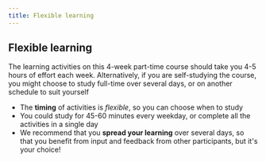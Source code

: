```yaml
---
title: Flexible learning
---
```


## Flexible learning

The learning activities on this 4-week part-time course should take you 4-5 hours of effort each week.  Alternatively, if you are self-studying the course, you might choose to study full-time over several days, or on another schedule to suit yourself

- The **timing** of activities is *flexible*, so you can choose when to study
- You could study for 45-60 minutes every weekday, or complete all the activities in a single day
- We recommend that you **spread your learning** over several days, so that you benefit from input and feedback from other participants, but it's your choice!

